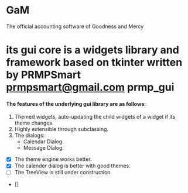 # GaM
The official accounting software of Goodness and Mercy

# its gui core is a widgets library and framework based on tkinter written by PRMPSmart prmpsmart@gmail.com  **prmp_gui**

#### The features of the underlying gui library are as follows:
1. Themed widgets, auto-updating the child widgets of a widget if its theme changes.
2. Highly extensible through subclassing.
3. The dialogs:
    * Calendar Dialog.
    * Message Dialog.
    <!-- * -->



- [x] The theme engine works better.
- [x] The calender dialog is better with good themes.
- [ ] The TreeView is still under construction.
- []
